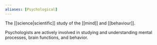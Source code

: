 ```yaml
---
aliases: [Psychological]
---
```


The [[science|scientific]] study of the [[mind]] and [[behaviour]].

Psychologists are actively involved in studying and understanding mental processes, brain functions, and behavior.
